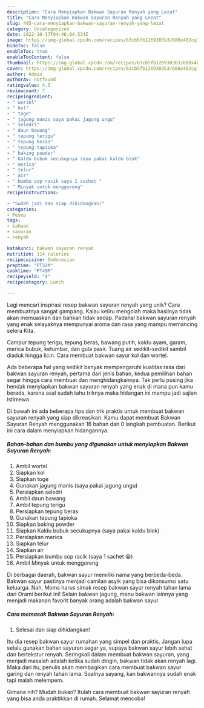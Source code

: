 ```yaml
---
description: "Cara Menyiapkan Bakwan Sayuran Renyah yang Lezat"
title: "Cara Menyiapkan Bakwan Sayuran Renyah yang Lezat"
slug: 495-cara-menyiapkan-bakwan-sayuran-renyah-yang-lezat
category: Uncategorized
date: 2022-10-17T04:46:04.534Z
image: https://img-global.cpcdn.com/recipes/63cb5fb1269303b3/680x482cq70/bakwan-sayuran-renyah-foto-resep-utama.jpg
hideToc: false
enableToc: true
enableTocContent: false
thumbnail: https://img-global.cpcdn.com/recipes/63cb5fb1269303b3/680x482cq70/bakwan-sayuran-renyah-foto-resep-utama.jpg
cover: https://img-global.cpcdn.com/recipes/63cb5fb1269303b3/680x482cq70/bakwan-sayuran-renyah-foto-resep-utama.jpg
author: Admin
authorAv: notfound
ratingvalue: 4.5
reviewcount: 7
recipeingredient:
- " wortel"
- " kol"
- " toge"
- " jagung manis saya pakai jagung ungu"
- " seledri"
- " daun bawang"
- " tepung terigu"
- " tepung beras"
- " tepung tapioka"
- " baking powder"
- " Kaldu bubuk secukupnya saya pakai kaldu blok"
- " merica"
- " telur"
- " air"
- " bumbu sop racik saya 1 sachet "
- " Minyak untuk menggoreng"
recipeinstructions:

- "Sudah jadi dan siap dihidangkan!"
categories:
- Resep
tags:
- bakwan
- sayuran
- renyah

katakunci: bakwan sayuran renyah 
nutrition: 114 calories
recipecuisine: Indonesian
preptime: "PT32M"
cooktime: "PT49M"
recipeyield: "4"
recipecategory: Lunch

---
```





Lagi mencari inspirasi resep bakwan sayuran renyah yang unik? Cara membuatnya sangat gampang. Kalau keliru mengolah maka hasilnya tidak akan memuaskan dan bahkan tidak sedap. Padahal bakwan sayuran renyah yang enak selayaknya mempunyai aroma dan rasa yang mampu memancing selera Kita.





Campur tepung terigu, tepung beras, bawang putih, kaldu ayam, garam, merica bubuk, ketumbar, dan gula pasir. Tuang air sedikit-sedikit sambil diaduk hingga licin. Cara membuat bakwan sayur kol dan wortel.

Ada beberapa hal yang sedikit banyak mempengaruhi kualitas rasa dari bakwan sayuran renyah, pertama dari jenis bahan, kedua pemilihan bahan segar hingga cara membuat dan menghidangkannya. Tak perlu pusing jika hendak menyiapkan bakwan sayuran renyah yang enak di mana pun kamu berada, karena asal sudah tahu triknya maka hidangan ini mampu jadi sajian istimewa.






Di bawah ini ada beberapa tips dan trik praktis untuk membuat bakwan sayuran renyah yang siap dikreasikan. Kamu dapat membuat Bakwan Sayuran Renyah menggunakan 16 bahan dan 0 langkah pembuatan. Berikut ini cara dalam menyiapkan hidangannya.

<!--inarticleads1-->

##### Bahan-bahan dan bumbu yang digunakan untuk menyiapkan Bakwan Sayuran Renyah:

1. Ambil  wortel
1. Siapkan  kol
1. Siapkan  toge
1. Gunakan  jagung manis (saya pakai jagung ungu)
1. Persiapkan  seledri
1. Ambil  daun bawang
1. Ambil  tepung terigu
1. Persiapkan  tepung beras
1. Gunakan  tepung tapioka
1. Siapkan  baking powder
1. Siapkan  Kaldu bubuk secukupnya (saya pakai kaldu blok)
1. Persiapkan  merica
1. Siapkan  telur
1. Siapkan  air
1. Persiapkan  bumbu sop racik (saya 1 sachet 😀)
1. Ambil  Minyak untuk menggoreng


Di berbagai daerah, bakwan sayur memiliki nama yang berbeda-beda. Bakwan sayur pastinya menjadi camilan asyik yang bisa dikonsumsi satu keluarga. Nah, Moms harus simak resep bakwan sayur renyah tahan lama dari Orami berikut ini! Selain bakwan jagung, menu bakwan lainnya yang menjadi makanan favorit banyak orang adalah bakwan sayur. 

<!--inarticleads2-->

##### Cara memasak Bakwan Sayuran Renyah:


1. Selesai dan siap dihidangkan!

Itu dia resep bakwan sayur rumahan yang simpel dan praktis. Jangan lupa selalu gunakan bahan sayuran segar ya, supaya bakwan sayur lebih sehat dan bertekstur renyah. Seringkali dalam membuat bakwan sayuran, yang menjadi masalah adalah ketika sudah dingin, bakwan tidak akan renyah lagi. Maka dari itu, penulis akan membagikan cara membuat bakwan sayur garing dan renyah tahan lama. Soalnya sayang, kan bakwannya sudah enak tapi malah melempem. 

Gimana nih? Mudah bukan? Itulah cara membuat bakwan sayuran renyah yang bisa anda praktikkan di rumah. Selamat mencoba!

